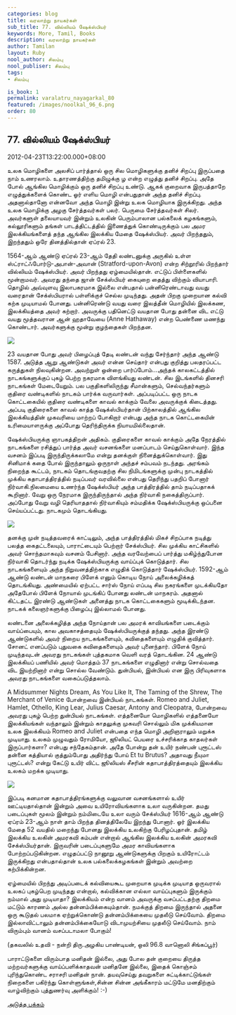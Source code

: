 ```yaml
---
categories: blog
title: வரலாற்று நாயகர்கள்
sub_title: 77. வில்லியம் ஷேக்ஸ்பியர்
keywords: More, Tamil, Books
description: வரலாற்று நாயகர்கள்
author: Tamilan
layout: Ruby
nool_author: சிலம்பு
nool_publiser: சிலம்பு
tags:
- சிலம்பு

is_book: 1
permalink: varalatru_nayagarkal_80
featured: /images/noolkal_96_6.png
order: 80
---
```



## 77. வில்லியம் ஷேக்ஸ்பியர்

2012-04-23T13:22:00.000+08:00

உலக மொழிகளை அலசிப் பார்த்தால் ஒரு சில மொழிகளுக்கு தனிச் சிறப்பு இருப்பதை நாம் உணரலாம். உதாரணத்திற்கு தமிழுக்கு ழ என்ற எழுத்து தனிச் சிறப்பு. அதே போல் ஆங்கில மொழிக்கும் ஒரு தனிச் சிறப்பு உண்டு. ஆகக் குறைவாக இருபத்தாறே எழுத்துக்களைக் கொண்ட ஓர் எளிய மொழி என்பதுதான் அந்த தனிச் சிறப்பு. அதனால்தானோ என்னவோ அந்த மொழி இன்று உலக மொழியாக இருக்கிறது. அந்த உலக மொழிக்கு அழகு சேர்த்தவர்கள் பலர். பெருமை சேர்த்தவர்கள் சிலர். அவர்களுள் தலையாயவர் இன்றும் உலகின் பெரும்பாலான பல்கலைக் கழகங்களும், கல்லூரிகளும் தங்கள் பாடத்திட்டத்தில் இணைத்துக் கொண்டிருக்கும் பல அமர இலக்கியங்களைத் தந்த ஆங்கில இலக்கிய மேதை ஷேக்ஸ்பியர். அவர் பிறந்ததும், இறந்ததும் ஒரே தினத்தில்தான் ஏப்ரல் 23.

1564-ஆம் ஆண்டு ஏப்ரல் 23-ஆம் தேதி லண்டனுக்கு அருகில் உள்ள ஸ்ட்ராட்ஃபோர்டு-அபான்-அவான் (Stratford-upon-Avon) என்ற சிற்றூரில் பிறந்தார் வில்லியம் ஷேக்ஸ்பியர். அவர் பிறந்தது ஏழ்மையில்தான். எட்டுப் பிள்ளைகளில் மூன்றாமவர். அவரது தந்தை ஜான் சேக்ஸ்பியர் கையுறை தைத்து விற்கும் வியாபாரி. தொழில் அவ்வுளவு இலாபகரமாக இல்லை என்பதால் பன்னிரெண்டாவது வயது வரைதான் சேக்ஸ்பியரால் பள்ளிக்குச் செல்ல முடிந்தது. அதன் பிறகு முறையான கல்வி கற்க முடியாமல் போனது. பன்னிரெண்டு வயது வரை இலத்தீன் மொழியில் இலக்கண, இலக்கியத்தை அவர் கற்றார். அவருக்கு பதினெட்டு வயதான போது தன்னை விட எட்டு வயது மூத்தவரான ஆன் ஹதாவேயை (Anne Hathaway) என்ற பெண்ணை மணந்து கொண்டார். அவர்களுக்கு மூன்று குழந்தைகள் பிறந்தன.

![](http://3.bp.blogspot.com/-s3JlWc0Mps8/T4Duyy29oYI/AAAAAAAABbg/xh5iXravm0o/s320/3162564_f520.jpg)

23 வயதான போது அவர் பிழைப்புத் தேடி லண்டன் வந்து சேர்ந்தார் அந்த ஆண்டு 1587. அடுத்த ஆறு ஆண்டுகள் அவர் என்ன செய்தார் என்பது குறித்து பலதரப்பட்ட கருத்துகள் நிலவுகின்றன. அவற்றுள் ஒன்றை பார்ப்போம்...அந்தக் காலகட்டத்தில் நாடகங்களுக்குப் புகழ் பெற்ற நகரமாக விளங்கியது லண்டன். சில இடங்களில் தினசரி நாடகங்கள் மேடையேறும். பல பகுதிகளிலிருந்து சீமான்களும், செல்வந்தர்களும் குதிரை வண்டிகளில் நாடகம் பார்க்க வருவார்கள். அப்படிப்பட்ட ஒரு நாடக கொட்டகையில் குதிரை வண்டிகளை காவல் காக்கும் வேலை அவருக்குக் கிடைத்தது. அப்படி குதிரைகளை காவல் காத்த ஷேக்ஸ்பியர்தான் பிற்காலத்தில் ஆங்கில இலக்கியத்தின் முகவரியை மாற்றப் போகிறார் என்பது அந்த நாடக கொட்டகையின் உரிமையாளருக்கு அப்போது தெரிந்திருக்க நியாயமில்லைதான்.

ஷேக்ஸ்பியருக்கு ஞாபகத்திறன் அதிகம். குதிரைகளை காவல் காக்கும் அதே நேரத்தில் நாடகங்களை ரசித்துப் பார்த்த அவர் வசனங்களை மனப்பாடம் செய்துகொள்வார். இந்த வசனம் இப்படி இருந்திருக்கலாமே என்று தனக்குள் நினைத்துக்கொள்வார். இது சினிமாக் கதை போல் இருந்தாலும் ஒருநாள் அந்தச் சம்பவம் நடந்தது. அரங்கம் நிறைந்த கூட்டம், நாடகம் தொடங்குவதற்கு சில நிமிடங்களுக்கு முன்பு நாடகத்தில் முக்கிய கதாபாத்திரத்தில் நடிப்பவர் வரவில்லை என்பது தெரிந்து பதறிப் போனார் நிர்வாகி.நிலமையை உணர்ந்த ஷேக்ஸ்பியர் அந்த பாத்திரத்தில் தாம் நடிப்பதாகக் கூறினார். வேறு ஒரு நேரமாக இருந்திருந்தால் அந்த நிர்வாகி நகைத்திருப்பார். அப்போது வேறு வழி தெரியாததால் நிர்வாகியும் சம்மதிக்க ஷேக்ஸ்பியருக்கு ஒப்பனை செய்யப்பட்டது. நாடகமும் தொடங்கியது.

![](http://4.bp.blogspot.com/-pj0T3QHVbJU/T4Du6hnPTlI/AAAAAAAABbo/Z0o3wPJEyrY/s320/16339053.jpg)

தனக்கு முன் நடித்தவரைக் காட்டிலும், அந்த பாத்திரத்தில் மிகச் சிறப்பாக நடித்து பலத்த கைதட்டலையும், பாராட்டையும் பெற்றார் சேக்ஸ்பியர். சில முக்கிய காட்சிகளில் அவர் சொந்தமாகவும் வசனம் பேசினார். அந்த வரவேற்பைப் பார்த்து மகிழ்ந்துபோன நிர்வாகி தொடர்ந்து நடிக்க ஷேக்ஸ்பியருக்கு வாய்ப்புக் கொடுத்தார். சில நாடகங்களையும் அந்த நிறுவனத்திற்காக எழுதிக் கொடுத்தார் ஷேக்ஸ்பியர். 1592-ஆம் ஆண்டு லண்டன் மாநகரை பிளேக் எனும் கொடிய நோய் அலைக்கழிக்கத் தொடங்கியது. அண்மையில் ஏற்பட்ட சார்ஸ் நோய் எப்படி சில நகரங்களை முடக்கியதோ அதேபோல் பிளேக் நோயால் முடங்கிப் போனது லண்டன் மாநகரம். அதனால் கிட்டதட்ட இரண்டு ஆண்டுகள் அனைத்து நாடக கொட்டகைகளும் மூடிக்கிடந்தன. நாடகக் கலைஞர்களுக்கு பிழைப்பு இல்லாமல் போனது.

லண்டனை அலைக்கழித்த அந்த நோய்தான் பல அமரக் காவியங்களை படைக்கும் வாய்ப்பையும், கால அவகாசத்தையும் ஷேக்ஸ்பியருக்குத் தந்தது. அந்த இரண்டு ஆண்டுகளில் அவர் நிறைய நாடகங்களையும், கவிதைகளையும் எழுதிக் குவித்தார். சோனட் எனப்படும் புதுவகை கவிதைகளையும் அவர் புனைந்தார். பிளேக் நோய் முடிந்தவுடன் அவரது நாடகங்கள் புத்தகமாக வெளி வரத் தொடங்கின. 24 ஆண்டு இலக்கியப் பணியில் அவர் மொத்தம் 37 நாடகங்களை எழுதினார் என்று சொல்வதை விட இயற்றினார் என்று சொல்ல வேண்டும். துன்பியல், இன்பியல் என இரு பிரிவுகளாக அவரது நாடகங்களை வகைப்படுத்தலாம்.

A Midsummer Nights Dream, As You Like It, The Taming of the Shrew, The Merchant of Venice போன்றவை இன்பியல் நாடகங்கள். Romeo and Juliet, Hamlet, Othello, King Lear, Julius Caesar, Antony and Cleopatra, போன்றவை அவரது புகழ் பெற்ற துன்பியல் நாடகங்கள். எத்தனையோ மொழிகளில் எத்தனையோ இலக்கியங்கள் வந்தாலும் இன்றும் காதலுக்கு முகவரி சொல்லும் மிக முக்கியமான உலக இலக்கியம் Romeo and Juliet என்பதை எந்த மொழி அறிஞராலும் மறுக்க முடியாது. உலகம் முழுவதும் ரோமியோ, ஜூலியட் பெயரை உச்சரிக்காத காதலர்கள் இருப்பார்களா? என்பது சந்தேகம்தான். அதே போன்று தன் உயிர் நண்பன் புரூட்டஸ் தன்னை கத்தியால் குத்தும்போது அதிர்ந்து போய் Et tu Brutus? அதாவது நீயுமா புரூட்டஸ்? என்று கேட்டு உயிர் விட்ட ஜூலியஸ் சீசரின் கதாபாத்திரத்தையும் இலக்கிய உலகம் மறக்க முடியாது.

![](http://1.bp.blogspot.com/-E9wG3yf73P8/T4DxKLdj18I/AAAAAAAABbw/0ueI2QLs1kk/s320/william_shakespeare_statue.jpg)

இப்படி கனமான கதாபாத்திரங்களுக்கு வலுவான வசனங்களால் உயிர் ஊட்டியதால்தான் இன்றும் அவை உயிரோவியங்களாக உலா வருகின்றன. தமது படைப்புகள் மூலம் இன்றும் நம்மிடையே உலா வரும் சேக்ஸ்பியர் 1616-ஆம் ஆண்டு ஏப்ரம் 23-ஆம் நாள் தாம் பிறந்த தினத்திலேயே இறந்து போனார். ஓர் இலக்கிய மேதை 52 வயதில் மறைந்து போனது இலக்கிய உலகிற்கு பேரிழப்புதான். தமிழ் இலக்கிய உலகின் அமரகவி கம்பன் என்றால் ஆங்கில இலக்கிய உலகின் அமரகவி சேக்ஸ்பியர்தான். இருவரின் படைப்புகளுமே அமர காவியங்களாக போற்றப்படுகின்றன. எழுதப்பட்டு நானூறு ஆண்டுகளுக்கு பிறகும் உயிரோட்டம் இருக்கிறது என்பதால்தான் உலக பல்கலைக்கழகங்கள் இன்றும் அவற்றை கற்பிக்கின்றன.

ஏழ்மையில் பிறந்து அடிப்படைக் கல்வியைகூட முறையாக முடிக்க முடியாத ஒருவரால் உலகப் புகழ்பெற முடிந்தது என்றால், கல்விக்கான எல்லா வாய்ப்புகளும் இருக்கும் நம்மால் அது முடியாதா? இலக்கியம் என்ற வானம் அவருக்கு வசப்பட்டதற்கு திறமை மட்டும் காரணம் அல்ல தன்னம்பிக்கையும்தான். நமக்குத் திறமை இருந்தால் அதனை ஒரு கூடுதல் பலமாக ஏற்றுக்கொண்டு தன்னம்பிக்கையை முதலீடு செய்வோம். திறமை இல்லாவிட்டாலும் தன்னம்பிக்கையோடு விடாமுயற்சியை முதலீடு செய்வோம். நாம் விரும்பும் வானம் வசப்படாமலா போகும்!

(தகவலில் உதவி - நன்றி திரு.அழகிய பாண்டியன், ஒலி 96.8 வானொலி சிங்கப்பூர்)

பாராட்டுகளை விரும்பாத மனிதன் இல்லை, அது போல தன் குறையை திருத்த மற்றவர்களுக்கு வாய்ப்பளிக்காதவன் மனிதனே இல்லை, இதைக் கொஞ்சம் புரிந்துகொண்ட சராசரி மனிதன் நான். தயவுசெய்து தவறுகளை சுட்டிக்காட்டுங்கள் நிறைகளை பகிர்ந்து கொள்ளுங்கள்,சின்ன சின்ன அங்கீகாரம் மட்டுமே மனதிற்கும் வாழ்விற்கும் புத்துணர்வு அளிக்கும்! :-)

[அடுத்த பக்கம்](varalatru_nayagarkal_81)